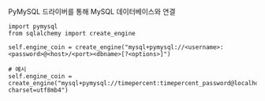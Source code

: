 PyMySQL 드라이버를 통해 MySQL 데이터베이스와 연결

```{.python}
import pymysql
from sqlalchemy import create_engine

self.engine_coin = create_engine("mysql+pymysql://<username>:<password>@<host>/<port><dbname>[?<options>]")

# 예시
self.engine_coin = create_engine("mysql+pymysql://timepercent:timepercent_password@localhost:3306/bot?charset=utf8mb4")
```  